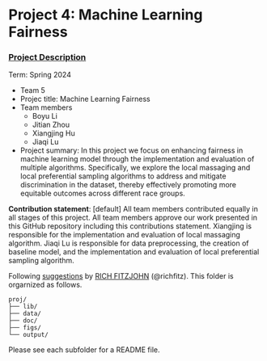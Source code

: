 # Project 4: Machine Learning Fairness

### [Project Description](doc/project4_desc.md)

Term: Spring 2024

+ Team 5
+ Projec title: Machine Learning Fairness
+ Team members
	+ Boyu Li
	+ Jitian Zhou
	+ Xiangjing Hu
	+ Jiaqi Lu
+ Project summary: In this project we focus on enhancing fairness in machine learning model through the implementation and evaluation of multiple algorithms. Specifically, we explore the local massaging and local preferential sampling algorithms to address and mitigate discrimination in the dataset, thereby effectively promoting more equitable outcomes across different race groups.
	
**Contribution statement**: [default] All team members contributed equally in all stages of this project. All team members approve our work presented in this GitHub repository including this contributions statement. Xiangjing is responsible for the implementation and evaluation of local massaging algorithm. Jiaqi Lu is responsible for data preprocessing, the creation of baseline model, and the implementation and evaluation of local preferential sampling algorithm.

Following [suggestions](http://nicercode.github.io/blog/2013-04-05-projects/) by [RICH FITZJOHN](http://nicercode.github.io/about/#Team) (@richfitz). This folder is orgarnized as follows.

```
proj/
├── lib/
├── data/
├── doc/
├── figs/
└── output/
```

Please see each subfolder for a README file.
